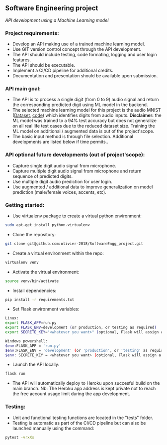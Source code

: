## Software Engineering project
*API development using a Machine Learning model*

### Project requirements:
- Develop an API making use of a trained machine learning model.
- Use GIT version control concept through the API development.
- The API should include testing, code formating, logging and user login features.
- The API should be executable.
- Implement a CI/CD pipeline for additional credits.
- Documentation and presentation should be available upon submission.

### API main goal:
- The API is to process a single digit (from 0 to 9) audio signal and return the corresponding predicted digit using ML model in the backend.
- The selected machine learning model for this project is the audio MNIST ([Dataset](https://www.kaggle.com/sripaadsrinivasan/audio-mnist), [code](https://colab.research.google.com/github/AdvancedNLP/audio_mnist/blob/exercise/audio_mnist_tcn.ipynb)) which identifies digits from audio inputs.
**Disclaimer:** the ML model was trained to a 94% test accuracy but does not generalize on all real life test cases due to the reduced dataset size. Training the ML model on additional / augmented data is out of the project'scope.
- The basic input method is through file selection. Additional developments are listed below if time permits..

### API optional future developments (out of project'scope):
- Capture single digit audio signal from microphone.
- Capture multiple digit audio signal from microphone and return sequence of predicted digits.
- Use multiple digit audio prediction for user login.
- Use augmented / additional data to improve generalization on model prediction (male/female voices, accents, etc).

### Getting started:
- Use virtualenv package to create a virtual python environment:
```sh
sudo apt-get install python-virtualenv
```
- Clone the repository:
```sh
git clone git@github.com:olivier-2018/SoftwareEngg_project.git
```
- Create a virtual environment within the repo:
```sh
virtualenv venv
```
- Activate the virtual environment:
```sh
source venv/bin/activate
```
- Install dependencies:
```sh
pip install -r requirements.txt
```
- Set Flask environment variables:
```sh
Linux:
export FLASK_APP=run.py
export FLASK_ENV=development (or production, or testing as required)
export SECRETE_KEY="<whatever you want>" (optional, Flask will assign a secret hash if unset)

Windows powershell:
$env:FLASK_APP = 'run.py'
$env:FLASK_ENV = 'development' (or 'production', or 'testing' as required)
$env: SECRETE_KEY = <whatever you want> (optional, Flask will assign a secret hash if unset)
```
- Launch the API locally:
```sh
flask run
```
- The API will automatically deploy to Heroku upon succesful build on the main branch.
 Nb: The Heroku app address is kept private not to reach the free account usage limit during the app development.

 ### Testing:
- Unit and functional testing functions are located in the "tests" folder.
- Testing is automatic as part of the CI/CD pipeline but can also be launched manually using the command:
```sh
pytest -vrxXs
```
